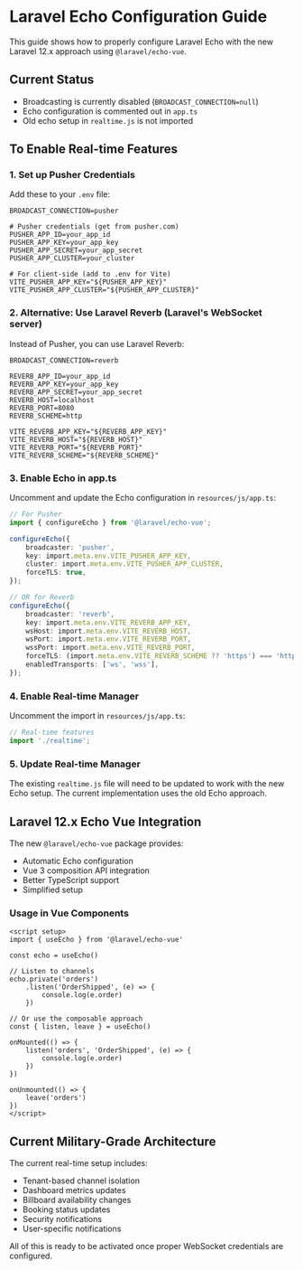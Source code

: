 # Laravel Echo Configuration Guide

This guide shows how to properly configure Laravel Echo with the new Laravel 12.x approach using `@laravel/echo-vue`.

## Current Status
- Broadcasting is currently disabled (`BROADCAST_CONNECTION=null`)
- Echo configuration is commented out in `app.ts`
- Old echo setup in `realtime.js` is not imported

## To Enable Real-time Features

### 1. Set up Pusher Credentials

Add these to your `.env` file:
```env
BROADCAST_CONNECTION=pusher

# Pusher credentials (get from pusher.com)
PUSHER_APP_ID=your_app_id
PUSHER_APP_KEY=your_app_key
PUSHER_APP_SECRET=your_app_secret
PUSHER_APP_CLUSTER=your_cluster

# For client-side (add to .env for Vite)
VITE_PUSHER_APP_KEY="${PUSHER_APP_KEY}"
VITE_PUSHER_APP_CLUSTER="${PUSHER_APP_CLUSTER}"
```

### 2. Alternative: Use Laravel Reverb (Laravel's WebSocket server)

Instead of Pusher, you can use Laravel Reverb:
```env
BROADCAST_CONNECTION=reverb

REVERB_APP_ID=your_app_id
REVERB_APP_KEY=your_app_key
REVERB_APP_SECRET=your_app_secret
REVERB_HOST=localhost
REVERB_PORT=8080
REVERB_SCHEME=http

VITE_REVERB_APP_KEY="${REVERB_APP_KEY}"
VITE_REVERB_HOST="${REVERB_HOST}"
VITE_REVERB_PORT="${REVERB_PORT}"
VITE_REVERB_SCHEME="${REVERB_SCHEME}"
```

### 3. Enable Echo in app.ts

Uncomment and update the Echo configuration in `resources/js/app.ts`:

```typescript
// For Pusher
import { configureEcho } from '@laravel/echo-vue';

configureEcho({
    broadcaster: 'pusher',
    key: import.meta.env.VITE_PUSHER_APP_KEY,
    cluster: import.meta.env.VITE_PUSHER_APP_CLUSTER,
    forceTLS: true,
});

// OR for Reverb
configureEcho({
    broadcaster: 'reverb',
    key: import.meta.env.VITE_REVERB_APP_KEY,
    wsHost: import.meta.env.VITE_REVERB_HOST,
    wsPort: import.meta.env.VITE_REVERB_PORT,
    wssPort: import.meta.env.VITE_REVERB_PORT,
    forceTLS: (import.meta.env.VITE_REVERB_SCHEME ?? 'https') === 'https',
    enabledTransports: ['ws', 'wss'],
});
```

### 4. Enable Real-time Manager

Uncomment the import in `resources/js/app.ts`:
```typescript
// Real-time features
import './realtime';
```

### 5. Update Real-time Manager

The existing `realtime.js` file will need to be updated to work with the new Echo setup. The current implementation uses the old Echo approach.

## Laravel 12.x Echo Vue Integration

The new `@laravel/echo-vue` package provides:
- Automatic Echo configuration
- Vue 3 composition API integration
- Better TypeScript support
- Simplified setup

### Usage in Vue Components

```vue
<script setup>
import { useEcho } from '@laravel/echo-vue'

const echo = useEcho()

// Listen to channels
echo.private('orders')
    .listen('OrderShipped', (e) => {
        console.log(e.order)
    })

// Or use the composable approach
const { listen, leave } = useEcho()

onMounted(() => {
    listen('orders', 'OrderShipped', (e) => {
        console.log(e.order)
    })
})

onUnmounted(() => {
    leave('orders')
})
</script>
```

## Current Military-Grade Architecture

The current real-time setup includes:
- Tenant-based channel isolation
- Dashboard metrics updates
- Billboard availability changes
- Booking status updates
- Security notifications
- User-specific notifications

All of this is ready to be activated once proper WebSocket credentials are configured.